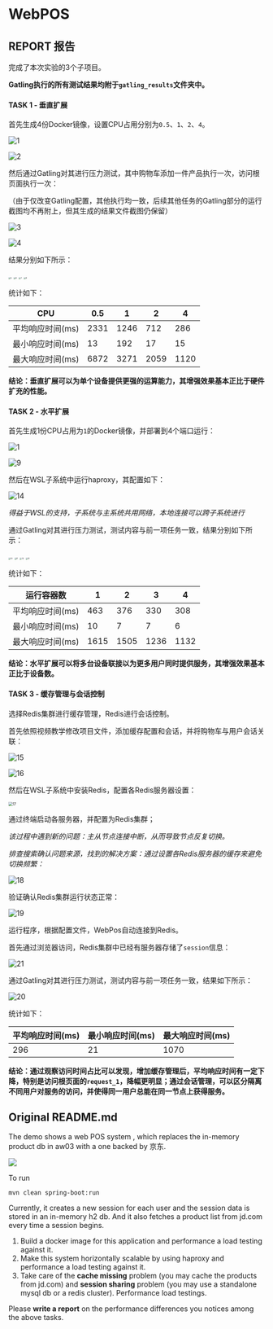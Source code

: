 # WebPOS

## REPORT 报告

完成了本次实验的3个子项目。

**Gatling执行的所有测试结果均附于`gatling_results`文件夹中。**

#### TASK 1 - 垂直扩展

首先生成4份Docker镜像，设置CPU占用分别为`0.5`、`1`、`2`、`4`。

![1](images/1.jpg)

![2](images/2.jpg)

然后通过Gatling对其进行压力测试，其中购物车添加一件产品执行一次，访问根页面执行一次：

（由于仅改变Gatling配置，其他执行均一致，后续其他任务的Gatling部分的运行截图均不再附上，但其生成的结果文件截图仍保留）

![3](images/3.jpg)

![4](images/4.jpg)

结果分别如下所示：

<img src="images/5.jpg" alt="5" style="zoom:25%;" />

<img src="images/6.jpg" alt="6" style="zoom:25%;" />

<img src="images/7.jpg" alt="7" style="zoom:25%;" />

<img src="images/8.jpg" alt="8" style="zoom:25%;" />

统计如下：

| CPU              | 0.5  | 1    | 2    | 4    |
| ---------------- | ---- | ---- | ---- | ---- |
| 平均响应时间(ms) | 2331 | 1246 | 712  | 286  |
| 最小响应时间(ms) | 13   | 192  | 17   | 15   |
| 最大响应时间(ms) | 6872 | 3271 | 2059 | 1120 |

**结论：垂直扩展可以为单个设备提供更强的运算能力，其增强效果基本正比于硬件扩充的性能。**

#### TASK 2 - 水平扩展

首先生成1份CPU占用为`1`的Docker镜像，并部署到4个端口运行：

![1](images/1.jpg)

![9](images/9.jpg)

然后在WSL子系统中运行haproxy，其配置如下：

![14](images/14.jpg)

*得益于WSL的支持，子系统与主系统共用网络，本地连接可以跨子系统进行*

通过Gatling对其进行压力测试，测试内容与前一项任务一致，结果分别如下所示：

<img src="images/10.jpg" alt="10" style="zoom:25%;" />

<img src="images/11.jpg" alt="11" style="zoom:25%;" />

<img src="images/12.jpg" alt="12" style="zoom:25%;" />

<img src="images/13.jpg" alt="13" style="zoom:25%;" />

统计如下：

| 运行容器数       | 1    | 2    | 3    | 4    |
| ---------------- | ---- | ---- | ---- | ---- |
| 平均响应时间(ms) | 463  | 376  | 330  | 308  |
| 最小响应时间(ms) | 10   | 7    | 7    | 6    |
| 最大响应时间(ms) | 1615 | 1505 | 1236 | 1132 |

**结论：水平扩展可以将多台设备联接以为更多用户同时提供服务，其增强效果基本正比于设备数。**

#### TASK 3 - 缓存管理与会话控制

选择Redis集群进行缓存管理，Redis进行会话控制。

首先依照视频教学修改项目文件，添加缓存配置和会话，并将购物车与用户会话关联：

![15](images/15.jpg)

![16](images/16.jpg)

然后在WSL子系统中安装Redis，配置各Redis服务器设置：

<img src="images/17.jpg" alt="17" style="zoom:50%;" />

通过终端启动各服务器，并配置为Redis集群；

*该过程中遇到新的问题：主从节点连接中断，从而导致节点反复切换。*

*排查搜索确认问题来源，找到的解决方案：通过设置各Redis服务器的缓存来避免切换频繁：*

![18](images/18.jpg)

验证确认Redis集群运行状态正常：

![19](images/19.jpg)

运行程序，根据配置文件，WebPos自动连接到Redis。

首先通过浏览器访问，Redis集群中已经有服务器存储了`session`信息：

![21](images/21.jpg)

通过Gatling对其进行压力测试，测试内容与前一项任务一致，结果如下所示：

![20](images/20.jpg)

统计如下：

| 平均响应时间(ms) | 最小响应时间(ms) | 最大响应时间(ms) |
| ---------------- | ---------------- | ---------------- |
| 296              | 21               | 1070             |

**结论：通过观察访问时间占比可以发现，增加缓存管理后，平均响应时间有一定下降，特别是访问根页面的`request_1`，降幅更明显；通过会话管理，可以区分隔离不同用户对服务的访问，并使得同一用户总能在同一节点上获得服务。**



## Original README.md

The demo shows a web POS system , which replaces the in-memory product db in aw03 with a one backed by 京东.


![](jdpos.png)

To run

```shell
mvn clean spring-boot:run
```

Currently, it creates a new session for each user and the session data is stored in an in-memory h2 db. 
And it also fetches a product list from jd.com every time a session begins.

1. Build a docker image for this application and performance a load testing against it.
2. Make this system horizontally scalable by using haproxy and performance a load testing against it.
3. Take care of the **cache missing** problem (you may cache the products from jd.com) and **session sharing** problem (you may use a standalone mysql db or a redis cluster). Performance load testings.

Please **write a report** on the performance differences you notices among the above tasks.

